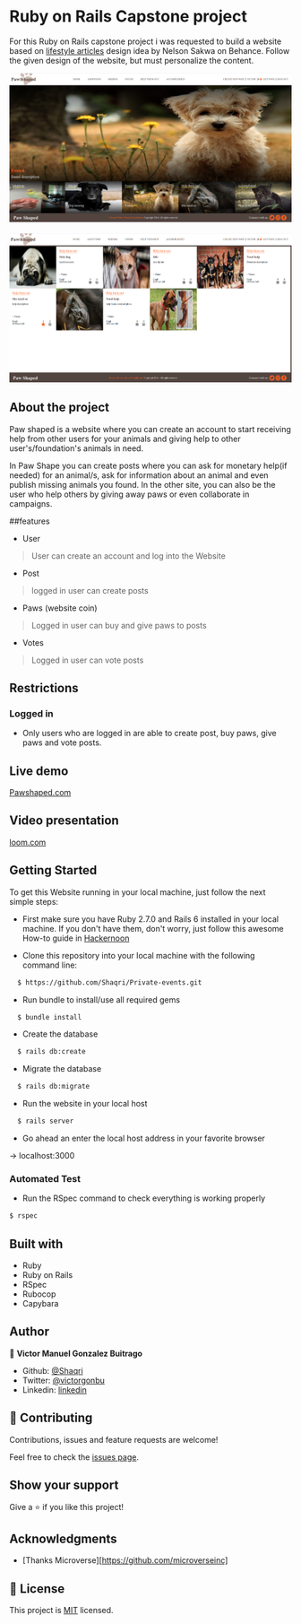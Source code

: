 # Ruby on Rails Capstone project

For this Ruby on Rails capstone project i was requested to build a website based on [lifestyle articles](https://www.behance.net/gallery/14554909/liFEsTlye-Mobile-version) design idea by Nelson Sakwa on Behance. Follow the given design of the website, but must personalize the content.

![Website index](/app/assets/images/app_main_screen.png)
<br />
<br />
![Website grid](/app/assets/images/app_grid_screen.png)

## About the project

Paw shaped is a website where you can create an account to start receiving help from other users for your animals and giving help to other user's/foundation's animals in need.

In Paw Shape you can create posts where you can ask for monetary help(if needed) for an animal/s, ask for information about an animal and even publish missing animals you found. In the other site, you can also be the user who help others by giving away paws or even collaborate in campaigns.

##features
- User
> User can create an account and log into the Website

- Post
> logged in user can create posts

- Paws (website coin)
> Logged in user can buy and give paws to posts

- Votes
> Logged in user can vote posts

## Restrictions

### Logged in
* Only users who are logged in are able to create post, buy paws, give paws and vote posts.

## Live demo

[Pawshaped.com](https://protected-sea-26942.herokuapp.com/)

## Video presentation

[loom.com](https://www.loom.com/share/45f8b9627c554161845d03b2b5cd1944)

## Getting Started

To get this Website running in your local machine, just follow the next simple steps:

- First make sure you have Ruby 2.7.0 and Rails 6 installed in your local machine. If you don't have them, don't worry, just follow this awesome How-to guide in [Hackernoon](https://hackernoon.com/installing-ruby-on-rails-6-on-ubuntu-a-how-to-guide-r8b732vn)

- Clone this repository into your local machine with the following command line:

```bash
  $ https://github.com/Shaqri/Private-events.git
```

- Run bundle to install/use all required gems

```bash
  $ bundle install
```

- Create the database

```bash
  $ rails db:create
```

- Migrate the database

```bash
  $ rails db:migrate
```

- Run the website in your local host

```bash
  $ rails server
```

- Go ahead an enter the local host address in your favorite browser

-> localhost:3000


### Automated Test
* Run the RSpec command to check everything is working properly

```bash
$ rspec
```
## Built with
* Ruby
* Ruby on Rails
* RSpec
* Rubocop
* Capybara

## Author

👤 **Victor Manuel Gonzalez Buitrago**

- Github: [@Shaqri](https://github.com/Shaqri)
- Twitter: [@victorgonbu](https://twitter.com/victorgonbu)
- Linkedin: [linkedin](https://www.linkedin.com/in/victor-manuel-gonzalez-buitrago/)

## 🤝 Contributing

Contributions, issues and feature requests are welcome!

Feel free to check the [issues page](issues/).

## Show your support

Give a ⭐️ if you like this project!

## Acknowledgments

- [Thanks Microverse][https://github.com/microverseinc]

## 📝 License

This project is [MIT](LICENSE) licensed.
